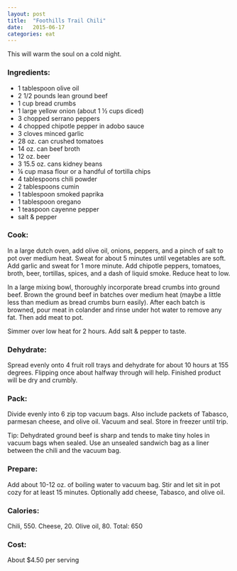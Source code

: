 ```yaml
---
layout: post
title:  "Foothills Trail Chili"
date:   2015-06-17
categories: eat
---
```


This will warm the soul on a cold night.

### Ingredients:

- 1 tablespoon olive oil
- 2 1/2 pounds lean ground beef
- 1 cup bread crumbs
- 1 large yellow onion (about 1 ½ cups diced)
- 3 chopped serrano peppers
- 4 chopped chipotle pepper in adobo sauce
- 3 cloves minced garlic
- 28 oz. can crushed tomatoes
- 14 oz. can beef broth
- 12 oz. beer
- 3 15.5 oz. cans kidney beans
- ¼ cup masa flour or a handful of tortilla chips
- 4 tablespoons chili powder
- 2  tablespoons cumin
- 1 tablespoon smoked paprika
- 1 tablespoon oregano
- 1 teaspoon cayenne pepper
- salt & pepper

### Cook:

In a large dutch oven, add olive oil, onions, peppers, and a pinch of salt to pot over medium heat. Sweat for about 5 minutes until vegetables are soft. Add garlic and sweat for 1 more minute. Add chipotle peppers, tomatoes, broth, beer, tortillas, spices, and a dash of liquid smoke. Reduce heat to low.

In a large mixing bowl, thoroughly incorporate bread crumbs into ground beef. Brown the ground beef in batches over medium heat (maybe a little less than medium as bread crumbs burn easily). After each batch is browned, pour meat in colander and rinse under hot water to remove any fat. Then add meat to pot.

Simmer over low heat for 2 hours. Add salt & pepper to taste.

### Dehydrate:

Spread evenly onto 4 fruit roll trays and dehydrate for about 10 hours at 155 degrees. Flipping once about halfway through will help. Finished product will be dry and crumbly.

### Pack:

Divide evenly into 6 zip top vacuum bags. Also include packets of Tabasco, parmesan cheese, and olive oil. Vacuum and seal. Store in freezer until trip.

Tip: Dehydrated ground beef is sharp and tends to make tiny holes in vacuum bags when sealed. Use an unsealed sandwich bag as a liner between the chili and the vacuum bag.

### Prepare:

Add about 10-12 oz. of boiling water to vacuum bag. Stir and let sit in pot cozy for at least 15 minutes. Optionally add cheese, Tabasco, and olive oil.

### Calories:

Chili, 550. Cheese, 20. Olive oil, 80. Total: 650

### Cost:

About $4.50 per serving
